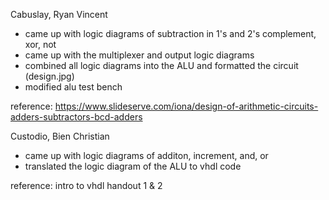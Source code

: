 Cabuslay, Ryan Vincent
- came up with logic diagrams of subtraction in 1's and 2's complement, xor, not
- came up with the multiplexer and output logic diagrams 
- combined all logic diagrams into the ALU and formatted the circuit (design.jpg)
- modified alu test bench

reference: 
https://www.slideserve.com/iona/design-of-arithmetic-circuits-adders-subtractors-bcd-adders

Custodio, Bien Christian
- came up with logic diagrams of additon, increment, and, or
- translated the logic diagram of the ALU to vhdl code

reference:
intro to vhdl handout 1 & 2
